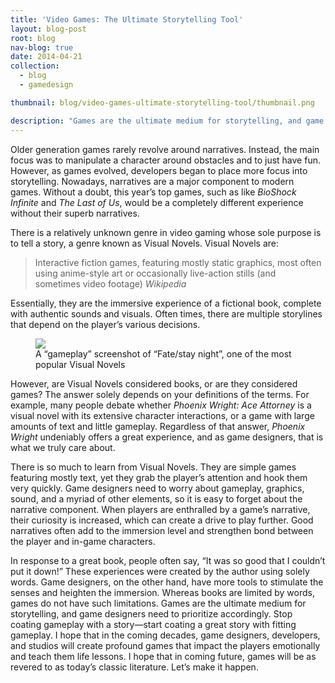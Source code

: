 ```yaml
---
title: 'Video Games: The Ultimate Storytelling Tool'
layout: blog-post
root: blog
nav-blog: true
date: 2014-04-21
collection:
  - blog
  - gamedesign

thumbnail: blog/video-games-ultimate-storytelling-tool/thumbnail.png

description: "Games are the ultimate medium for storytelling, and game designers should prioritize accordingly."
---
```


Older generation games rarely revolve around narratives. Instead, the main focus was to manipulate a character around obstacles and to just have fun. However, as games evolved, developers began to place more focus into storytelling. Nowadays, narratives are a major component to modern games. Without a doubt, this year’s top games, such as like *BioShock Infinite* and *The Last of Us*, would be a completely different experience without their superb narratives.

There is a relatively unknown genre in video gaming whose sole purpose is to tell a story, a genre known as Visual Novels. Visual Novels are:

>Interactive fiction games, featuring mostly static graphics, most often using anime-style art or occasionally live-action stills (and sometimes video footage)
><cite>Wikipedia</cite>

Essentially, they are the immersive experience of a fictional book, complete with authentic sounds and visuals. Often times, there are multiple storylines that depend on the player’s various decisions.

<figure>
<img src="/assets/images/blog/video-games-ultimate-storytelling-tool/1.jpg">
<figcaption>A “gameplay” screenshot of “Fate/stay night”, one of the most popular Visual Novels</figcaption>
</figure>

However, are Visual Novels considered books, or are they considered games? The answer solely depends on your definitions of the terms. For example, many people debate whether *Phoenix Wright: Ace Attorney* is a visual novel with its extensive character interactions, or a game with large amounts of text and little gameplay. Regardless of that answer, *Phoenix Wright* undeniably offers a great experience, and as game designers, that is what we truly care about.

There is so much to learn from Visual Novels. They are simple games featuring mostly text, yet they grab the player’s attention and hook them very quickly. Game designers need to worry about gameplay, graphics, sound, and a myriad of other elements, so it is easy to forget about the narrative component. When players are enthralled by a game’s narrative, their curiosity is increased, which can create a drive to play further. Good narratives often add to the immersion level and strengthen bond between the player and in-game characters.

In response to a great book, people often say, “It was so good that I couldn’t put it down!” These experiences were created by the author using solely words. Game designers, on the other hand, have more tools to stimulate the senses and heighten the immersion. Whereas books are limited by words, games do not have such limitations. Games are the ultimate medium for storytelling, and game designers need to prioritize accordingly. Stop coating gameplay with a story—start coating a great story with fitting gameplay. I hope that in the coming decades, game designers, developers, and studios will create profound games that impact the players emotionally and teach them life lessons. I hope that in coming future, games will be as revered to as today’s classic literature. Let’s make it happen.